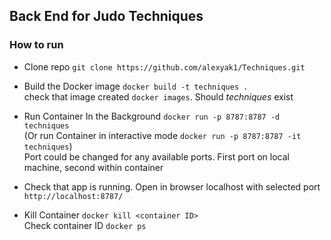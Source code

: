 ## Back End for Judo Techniques

### How to run
 - Clone repo `git clone https://github.com/alexyak1/Techniques.git`
 - Build the Docker image `docker build -t techniques .` <br/>
 check that image created `docker images`. Should *techniques* exist
 - Run Container In the Background `docker run -p 8787:8787 -d techniques` <br/>
 (Or run Container in interactive mode  `docker run -p 8787:8787 -it techniques`) <br/>
 Port could be changed for any available ports. First port on local machine, second within container <br/>
 - Check that app is running. Open in browser localhost with selected port `http://localhost:8787/` <br/>

 - Kill Container `docker kill <container ID>` <br/> Check container ID `docker ps`
